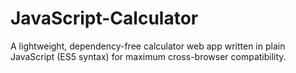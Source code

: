 # JavaScript-Calculator
A lightweight, dependency-free calculator web app written in plain JavaScript (ES5 syntax) for maximum cross-browser compatibility.
